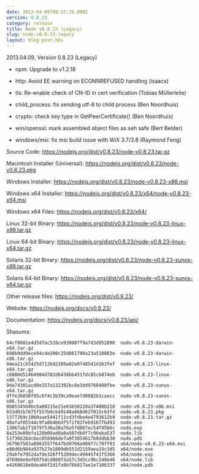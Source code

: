 ```yaml
---
date: 2013-04-09T00:32:26.000Z
version: 0.8.23
category: release
title: Node v0.8.23 (Legacy)
slug: node-v0-8-23-legacy
layout: blog-post.hbs
---
```


2013.04.09, Version 0.8.23 (Legacy)

* npm: Upgrade to v1.2.18

* http: Avoid EE warning on ECONNREFUSED handling (isaacs)

* tls: Re-enable check of CN-ID in cert verification (Tobias Müllerleile)

* child_process: fix sending utf-8 to child process (Ben Noordhuis)

* crypto: check key type in GetPeerCertificate() (Ben Noordhuis)

* win/openssl: mark assembled object files as seh safe (Bert Belder)

* windows/msi: fix msi build issue with WiX 3.7/3.8 (Raymond Feng)

Source Code: https://nodejs.org/dist/v0.8.23/node-v0.8.23.tar.gz

Macintosh Installer (Universal): https://nodejs.org/dist/v0.8.23/node-v0.8.23.pkg

Windows Installer: https://nodejs.org/dist/v0.8.23/node-v0.8.23-x86.msi

Windows x64 Installer: https://nodejs.org/dist/v0.8.23/x64/node-v0.8.23-x64.msi

Windows x64 Files: https://nodejs.org/dist/v0.8.23/x64/

Linux 32-bit Binary: https://nodejs.org/dist/v0.8.23/node-v0.8.23-linux-x86.tar.gz

Linux 64-bit Binary: https://nodejs.org/dist/v0.8.23/node-v0.8.23-linux-x64.tar.gz

Solaris 32-bit Binary: https://nodejs.org/dist/v0.8.23/node-v0.8.23-sunos-x86.tar.gz

Solaris 64-bit Binary: https://nodejs.org/dist/v0.8.23/node-v0.8.23-sunos-x64.tar.gz

Other release files: https://nodejs.org/dist/v0.8.23/

Website: https://nodejs.org/docs/v0.8.23/

Documentation: https://nodejs.org/docs/v0.8.23/api/

Shasums:

```
64cf0081e4d5d7ac528ce938007f9a7d3d952896  node-v0.8.23-darwin-x64.tar.gz
698b9dd9ece94cde200c25d881700a23a510883e  node-v0.8.23-darwin-x86.tar.gz
94ea21cb5425d712b92289a82e0f48541d163fef  node-v0.8.23-linux-x64.tar.gz
c6880d51464904d782d6438bb451fdc85cb874eb  node-v0.8.23-linux-x86.tar.gz
9da74301acd0e157a132392bc0e3dd9760400fbe  node-v0.8.23-sunos-x64.tar.gz
dffe26030f95c6f4c1b39ca9eae7d0882b1caacc  node-v0.8.23-sunos-x86.tar.gz
0b8534504bc6a00215e21e03650228a37400b228  node-v0.8.23-x86.msi
033d01b7675f557b9cb49148a860d62f015c63fd  node-v0.8.23.pkg
13772b9c1060aae5441f11cd3fdbe4e4791612b9  node-v0.8.23.tar.gz
d0afaf05544c9fa8b4b6df5f1f03feb9167fb493  node.exe
13067ab2f18797536a38a76e5f8087ec54f45b6c  node.exp
8a253e09bfa128b09ad0a0a507db8f7c96eba537  node.lib
51f36628dc6ec058966de7a9f3054617b0ddbb30  node.pdb
367967503a8963557f647bd9766a980f7c78ff93  x64/node-v0.8.23-x64.msi
e86d6b984a937b27e1809db551d2159aea19c3d5  x64/node.exe
29abfe7952dafde326ff52094ec49445f41f5366  x64/node.exp
d769b0e9af6975dcd860f3a57c3d3cc96c240e46  x64/node.lib
e4268618e8dea66f2d1fa9bf8b817ae1e7106337  x64/node.pdb
```
